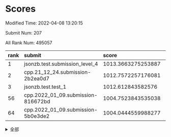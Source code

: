 # Scores

Modified Time: 2022-04-08 13:20:15

Submit Num: 207

All Rank Num: 495057

| rank |               submit               |       score        |       sigma        | pk_num |
| :--- | :--------------------------------- | :----------------- | :----------------- | :----- |
| 1    | jsonzb.test.submission_level_4     | 1013.3663275253887 | 0.8220265272731518 | 9570   |
| 2    | cpp.21_12_24.submission-2b2ea0d7   | 1012.7572257176081 | 0.81588155068869   | 9564   |
| 3    | jsonzb.test.test_1                 | 1012.612843582576  | 0.8146897318123498 | 9567   |
| 56   | cpp.2022_01_09.submission-816672bd | 1004.7523843535038 | 0.7033091710943373 | 9569   |
| 64   | cpp.2022_01_09.submission-5b0e3de2 | 1004.0444559988277 | 0.7245621200199368 | 9559   |


<details>
<summary>全部</summary>

| rank |                 submit                 |       score        |       sigma        | pk_num |
| :--- | :------------------------------------- | :----------------- | :----------------- | :----- |
| 1    | jsonzb.test.submission_level_4         | 1013.3663275253887 | 0.8220265272731518 | 9570   |
| 2    | cpp.21_12_24.submission-2b2ea0d7       | 1012.7572257176081 | 0.81588155068869   | 9564   |
| 3    | jsonzb.test.test_1                     | 1012.612843582576  | 0.8146897318123498 | 9567   |
| 4    | gobigger.level_3.submission_level_3_30 | 1011.7058355172145 | 0.7860121410955969 | 9570   |
| 5    | gobigger.level_3.submission_level_3_40 | 1011.5027374199216 | 0.7661462908899116 | 9565   |
| 6    | gobigger.level_3.submission_level_3_37 | 1011.479022473513  | 0.7712319727596143 | 9569   |
| 7    | gobigger.level_3.submission_level_3_3  | 1011.234678902627  | 0.7880994485996172 | 9567   |
| 8    | gobigger.level_3.submission_level_3_2  | 1011.140349987101  | 0.7590470191008036 | 9562   |
| 9    | gobigger.level_3.submission_level_3_28 | 1010.9821680440677 | 0.7583398621802866 | 9569   |
| 10   | gobigger.level_3.submission_level_3_26 | 1010.9088571962825 | 0.765448349917594  | 9571   |
| 11   | gobigger.level_3.submission_level_3_9  | 1010.9051946230948 | 0.7746133267877696 | 9569   |
| 12   | gobigger.level_3.submission_level_3_36 | 1010.8746116865735 | 0.785588386254142  | 9571   |
| 13   | gobigger.level_3.submission_level_3_7  | 1010.6211912517543 | 0.7564576009958237 | 9567   |
| 14   | gobigger.level_3.submission_level_3_10 | 1010.6152908787027 | 0.7736615752396604 | 9562   |
| 15   | gobigger.level_3.submission_level_3_49 | 1010.514958789688  | 0.782651345241708  | 9564   |
| 16   | gobigger.level_3.submission_level_3_42 | 1010.4263003738228 | 0.7637972265760496 | 9566   |
| 17   | gobigger.level_3.submission_level_3_27 | 1010.4082379588348 | 0.7518718812864447 | 9565   |
| 18   | gobigger.level_3.submission_level_3_23 | 1010.3825224163878 | 0.7594958851866678 | 9565   |
| 19   | gobigger.level_3.submission_level_3_47 | 1010.3455837697471 | 0.7629065702359926 | 9568   |
| 20   | gobigger.level_3.submission_level_3_31 | 1010.2841941899893 | 0.7668545124544784 | 9567   |
| 21   | gobigger.level_3.submission_level_3_1  | 1010.2480330106629 | 0.7720673381375472 | 9568   |
| 22   | gobigger.level_3.submission_level_3_46 | 1010.1969523057799 | 0.7538536214926803 | 9565   |
| 23   | gobigger.level_3.submission_level_3_32 | 1010.0840413409996 | 0.7544214919772189 | 9569   |
| 24   | gobigger.level_3.submission_level_3_39 | 1009.9686147470754 | 0.7582941249473604 | 9569   |
| 25   | gobigger.level_3.submission_level_3_38 | 1009.936945228221  | 0.7604581664576529 | 9570   |
| 26   | gobigger.level_3.submission_level_3_41 | 1009.931218337037  | 0.7756722279889442 | 9568   |
| 27   | gobigger.level_3.submission_level_3_19 | 1009.9138549076649 | 0.7456461059409778 | 9562   |
| 28   | gobigger.level_3.submission_level_3_20 | 1009.9111011999025 | 0.7434843990053213 | 9568   |
| 29   | gobigger.level_3.submission_level_3_24 | 1009.8774853907738 | 0.7872776387473589 | 9566   |
| 30   | gobigger.level_3.submission_level_3_45 | 1009.7223595708037 | 0.7704554209822968 | 9566   |
| 31   | gobigger.level_3.submission_level_3_48 | 1009.6905092752987 | 0.7485360179496797 | 9565   |
| 32   | gobigger.level_3.submission_level_3_33 | 1009.6357005060567 | 0.7620478605794596 | 9566   |
| 33   | gobigger.level_3.submission_level_3_15 | 1009.6284009116582 | 0.7356373265555572 | 9563   |
| 34   | gobigger.level_3.submission_level_3_43 | 1009.6102356431878 | 0.767182883764156  | 9567   |
| 35   | gobigger.level_3.submission_level_3_29 | 1009.4216815323715 | 0.7556660450949918 | 9569   |
| 36   | gobigger.level_3.submission_level_3_16 | 1009.4149298656308 | 0.7446958652084528 | 9567   |
| 37   | gobigger.level_3.submission_level_3_22 | 1009.3952585410445 | 0.7556417787844112 | 9564   |
| 38   | gobigger.level_3.submission_level_3_35 | 1009.3166594595353 | 0.7556753186739761 | 9568   |
| 39   | gobigger.level_3.submission_level_3_18 | 1009.2494504358164 | 0.7734838793479055 | 9571   |
| 40   | gobigger.level_3.submission_level_3_0  | 1009.2459265998191 | 0.7670383343536362 | 9563   |
| 41   | gobigger.level_3.submission_level_3_34 | 1009.1636143671474 | 0.7525718429871843 | 9565   |
| 42   | gobigger.level_3.submission_level_3_13 | 1009.0691213913645 | 0.7410108809731623 | 9563   |
| 43   | gobigger.level_3.submission_level_3_14 | 1008.9913869245331 | 0.7654506413744386 | 9568   |
| 44   | gobigger.level_3.submission_level_3_5  | 1008.8897019593126 | 0.735344650366542  | 9559   |
| 45   | gobigger.level_3.submission_level_3_4  | 1008.8551497613602 | 0.7230116294890588 | 9569   |
| 46   | gobigger.level_3.submission_level_3_12 | 1008.823721534055  | 0.7400195681419023 | 9567   |
| 47   | gobigger.level_3.submission_level_3_21 | 1008.7382551140706 | 0.7568261931677309 | 9567   |
| 48   | gobigger.level_3.submission_level_3_25 | 1008.7245330302443 | 0.7376684490830604 | 9568   |
| 49   | gobigger.level_3.submission_level_3_6  | 1008.697796786658  | 0.746698812643582  | 9571   |
| 50   | gobigger.level_3.submission_level_3_17 | 1008.5393647574422 | 0.7324917595123095 | 9565   |
| 51   | gobigger.level_3.submission_level_3_44 | 1008.4446214955049 | 0.7350926983964547 | 9566   |
| 52   | gobigger.level_3.submission_level_3_11 | 1008.2074536362549 | 0.7222922783797605 | 9565   |
| 53   | gobigger.level_3.submission_level_3_8  | 1007.9908800618072 | 0.7304462250702619 | 9565   |
| 54   | gobigger.level_1.submission_level_1_11 | 1004.8016791330813 | 0.7137691402572723 | 9569   |
| 55   | gobigger.level_1.submission_level_1_10 | 1004.7783426043529 | 0.7117309668821832 | 9567   |
| 56   | cpp.2022_01_09.submission-816672bd     | 1004.7523843535038 | 0.7033091710943373 | 9569   |
| 57   | gobigger.level_1.submission_level_1_2  | 1004.564019050131  | 0.7118680432429925 | 9568   |
| 58   | gobigger.level_1.submission_level_1_43 | 1004.5096927567307 | 0.7156503903517164 | 9563   |
| 59   | gobigger.level_1.submission_level_1_0  | 1004.3710151070349 | 0.7259780716220309 | 9558   |
| 60   | gobigger.level_1.submission_level_1_7  | 1004.3635578213559 | 0.7165011484101677 | 9559   |
| 61   | gobigger.level_1.submission_level_1_12 | 1004.2502290262019 | 0.7226226004538338 | 9569   |
| 62   | gobigger.level_1.submission_level_1_30 | 1004.097176198392  | 0.729909031537092  | 9566   |
| 63   | gobigger.level_1.submission_level_1_23 | 1004.0910345546954 | 0.7270916562857336 | 9570   |
| 64   | cpp.2022_01_09.submission-5b0e3de2     | 1004.0444559988277 | 0.7245621200199368 | 9559   |
| 65   | gobigger.level_1.submission_level_1_21 | 1003.9221083066853 | 0.7189389074247183 | 9563   |
| 66   | gobigger.level_1.submission_level_1_16 | 1003.9049854326241 | 0.70905839580791   | 9565   |
| 67   | gobigger.level_1.submission_level_1_28 | 1003.8895053282108 | 0.7182068998442179 | 9565   |
| 68   | gobigger.level_1.submission_level_1_38 | 1003.8751446166689 | 0.7152489339443543 | 9563   |
| 69   | gobigger.level_1.submission_level_1_31 | 1003.8747741562283 | 0.7065282930800344 | 9568   |
| 70   | gobigger.level_1.submission_level_1_39 | 1003.8435420943872 | 0.7140607605497672 | 9568   |
| 71   | gobigger.level_1.submission_level_1_48 | 1003.8400675200979 | 0.7129561955161013 | 9561   |
| 72   | gobigger.level_1.submission_level_1_32 | 1003.7771773191679 | 0.7270833586622711 | 9570   |
| 73   | gobigger.level_1.submission_level_1_22 | 1003.7446270133593 | 0.7126577809999517 | 9566   |
| 74   | gobigger.level_1.submission_level_1_25 | 1003.5125086891478 | 0.7079305781427553 | 9568   |
| 75   | gobigger.level_1.submission_level_1_14 | 1003.503486139812  | 0.6976889577597813 | 9572   |
| 76   | gobigger.level_1.submission_level_1_29 | 1003.5000514339577 | 0.7241646507106245 | 9567   |
| 77   | gobigger.level_1.submission_level_1_15 | 1003.4130161001292 | 0.7092294805214708 | 9569   |
| 78   | gobigger.level_1.submission_level_1_17 | 1003.3271105137673 | 0.718081374936038  | 9563   |
| 79   | gobigger.level_1.submission_level_1_19 | 1003.324668517851  | 0.7177880730845922 | 9565   |
| 80   | gobigger.level_1.submission_level_1_1  | 1003.2313303873133 | 0.7125277373159208 | 9568   |
| 81   | gobigger.level_1.submission_level_1_26 | 1003.2296982194867 | 0.7164322852372706 | 9564   |
| 82   | gobigger.level_1.submission_level_1_49 | 1003.2253529511894 | 0.7177465846698636 | 9565   |
| 83   | gobigger.level_1.submission_level_1_34 | 1003.1562269503241 | 0.7178503218480647 | 9569   |
| 84   | gobigger.level_1.submission_level_1_33 | 1003.1518475658874 | 0.7137296278253319 | 9564   |
| 85   | gobigger.level_1.submission_level_1_37 | 1003.1448911865888 | 0.7232084979058507 | 9569   |
| 86   | gobigger.level_1.submission_level_1_45 | 1003.1180825140539 | 0.708950838812261  | 9569   |
| 87   | gobigger.level_1.submission_level_1_20 | 1003.0404968548091 | 0.7121477612199849 | 9567   |
| 88   | gobigger.level_1.submission_level_1_41 | 1003.011745152742  | 0.7090135735615911 | 9562   |
| 89   | gobigger.level_1.submission_level_1_9  | 1002.9765218812158 | 0.7160540471842245 | 9564   |
| 90   | gobigger.level_1.submission_level_1_40 | 1002.9169684951175 | 0.7222892690628984 | 9569   |
| 91   | gobigger.level_1.submission_level_1_46 | 1002.8214033307286 | 0.7056454616110799 | 9569   |
| 92   | gobigger.level_1.submission_level_1_47 | 1002.7118943933631 | 0.7053446155157674 | 9568   |
| 93   | gobigger.level_1.submission_level_1_5  | 1002.5129315229135 | 0.7101300049242827 | 9567   |
| 94   | gobigger.level_1.submission_level_1_3  | 1002.4003479431778 | 0.707470845900352  | 9566   |
| 95   | gobigger.level_1.submission_level_1_8  | 1002.3459032231577 | 0.699066724696627  | 9566   |
| 96   | gobigger.level_1.submission_level_1_13 | 1002.3205648187161 | 0.7151870597836191 | 9568   |
| 97   | gobigger.level_1.submission_level_1_4  | 1002.2564210254454 | 0.7320381870915407 | 9566   |
| 98   | gobigger.level_1.submission_level_1_6  | 1002.1862993017551 | 0.6968725771121584 | 9566   |
| 99   | gobigger.level_1.submission_level_1_36 | 1002.1758761285429 | 0.7147869441019478 | 9569   |
| 100  | gobigger.level_1.submission_level_1_44 | 1002.1072418518014 | 0.706444493683898  | 9567   |
| 101  | gobigger.level_1.submission_level_1_42 | 1002.0905888293187 | 0.7072377475007897 | 9564   |
| 102  | gobigger.level_1.submission_level_1_18 | 1002.0238500558822 | 0.7034714813338225 | 9571   |
| 103  | gobigger.level_1.submission_level_1_35 | 1001.908697462226  | 0.7183937433135417 | 9569   |
| 104  | gobigger.level_1.submission_level_1_27 | 1001.6896532354091 | 0.7048265888785008 | 9563   |
| 105  | gobigger.level_1.submission_level_1_24 | 1001.4781538587057 | 0.711401370108777  | 9563   |
| 106  | gobigger.random.submission_random_28   | 997.2353373196847  | 0.7052465350773278 | 9562   |
| 107  | gobigger.random.submission_random_13   | 996.9659647115903  | 0.7029714284865425 | 9568   |
| 108  | gobigger.random.submission_random_22   | 996.829375208568   | 0.703476112241653  | 9565   |
| 109  | gobigger.random.submission_random_15   | 996.8109565473043  | 0.7125054750287795 | 9568   |
| 110  | gobigger.random.submission_random_10   | 996.8090457423018  | 0.707050319955592  | 9565   |
| 111  | gobigger.random.submission_random_18   | 996.7084911666032  | 0.7086393419696613 | 9568   |
| 112  | gobigger.random.submission_random_49   | 996.6440941250961  | 0.7090864820623681 | 9565   |
| 113  | gobigger.random.submission_random_44   | 996.5067447889351  | 0.7173320129480885 | 9565   |
| 114  | gobigger.random.submission_random_1    | 996.4612188902165  | 0.7095245902094677 | 9565   |
| 115  | gobigger.random.submission_random_35   | 996.364577535168   | 0.7012955207493733 | 9563   |
| 116  | gobigger.random.submission_random_25   | 996.3575852017469  | 0.7024443533001634 | 9564   |
| 117  | gobigger.random.submission_random_33   | 996.2866732301998  | 0.7136016725127646 | 9565   |
| 118  | gobigger.random.submission_random_26   | 996.2755904403193  | 0.724707710578934  | 9564   |
| 119  | gobigger.random.submission_random_12   | 996.256607428443   | 0.7167430962402528 | 9563   |
| 120  | gobigger.random.submission_random_34   | 996.2559820801421  | 0.7103988885581752 | 9570   |
| 121  | gobigger.random.submission_random_9    | 996.2413007691948  | 0.70920381704073   | 9568   |
| 122  | gobigger.random.submission_random_48   | 996.2229969220353  | 0.7180220175922154 | 9567   |
| 123  | gobigger.random.submission_random_6    | 996.2138847896098  | 0.6893752746814289 | 9563   |
| 124  | gobigger.random.submission_random_3    | 996.2002541647169  | 0.7078883322018408 | 9568   |
| 125  | gobigger.random.submission_random_16   | 996.1650959852348  | 0.7142989305587779 | 9565   |
| 126  | gobigger.random.submission_random_17   | 996.1501757651603  | 0.7089057938949619 | 9567   |
| 127  | gobigger.random.submission_random_20   | 996.1144383815674  | 0.71198050938235   | 9564   |
| 128  | gobigger.random.submission_random_14   | 996.1020408713237  | 0.7105097533332658 | 9567   |
| 129  | gobigger.random.submission_random_45   | 996.096800642774   | 0.7107646179096753 | 9567   |
| 130  | gobigger.random.submission_random_42   | 996.0655748119381  | 0.7308281275356004 | 9567   |
| 131  | gobigger.random.submission_random_8    | 996.0600724688725  | 0.7046422226957412 | 9564   |
| 132  | gobigger.random.submission_random_5    | 996.0409471795501  | 0.7021445989326057 | 9570   |
| 133  | gobigger.random.submission_random_39   | 996.036786847843   | 0.7135066400480436 | 9568   |
| 134  | gobigger.random.submission_random_36   | 995.9810910635558  | 0.7073800730757674 | 9565   |
| 135  | gobigger.random.submission_random_4    | 995.9785396950783  | 0.7026610024959328 | 9560   |
| 136  | gobigger.random.submission_random_11   | 995.8938953379651  | 0.7240663721642072 | 9566   |
| 137  | gobigger.random.submission_random_40   | 995.7405163628391  | 0.7069567388700893 | 9572   |
| 138  | gobigger.random.submission_random_2    | 995.7276317738605  | 0.7125118513407219 | 9568   |
| 139  | gobigger.random.submission_random_29   | 995.5689174814269  | 0.7296403205212637 | 9568   |
| 140  | gobigger.random.submission_random_32   | 995.4749396262375  | 0.7158740786010231 | 9565   |
| 141  | gobigger.random.submission_random_46   | 995.4742439081563  | 0.714308403313042  | 9563   |
| 142  | gobigger.random.submission_random_7    | 995.4724286273663  | 0.7151808800288796 | 9564   |
| 143  | gobigger.random.submission_random_23   | 995.4488830076731  | 0.7121930898489948 | 9562   |
| 144  | gobigger.random.submission_random_43   | 995.4331778779091  | 0.7221886234015527 | 9561   |
| 145  | gobigger.random.submission_random_31   | 995.4075508719001  | 0.720246295636902  | 9567   |
| 146  | gobigger.random.submission_random_21   | 995.3773430250327  | 0.6973972753820533 | 9566   |
| 147  | gobigger.random.submission_random_38   | 995.340732148619   | 0.7206667862800707 | 9567   |
| 148  | gobigger.random.submission_random_41   | 995.3242847784747  | 0.7126237936341346 | 9568   |
| 149  | gobigger.random.submission_random_24   | 995.2307600301776  | 0.7065623374271299 | 9564   |
| 150  | gobigger.random.submission_random_0    | 995.2263475329196  | 0.7096014838096985 | 9567   |
| 151  | gobigger.random.submission_random_19   | 995.1079369164646  | 0.7273351011917392 | 9568   |
| 152  | gobigger.random.submission_random_47   | 995.1035903581467  | 0.7103937809879862 | 9564   |
| 153  | gobigger.random.submission_random_37   | 995.0660092015484  | 0.7124432844542187 | 9570   |
| 154  | gobigger.random.submission_random_27   | 994.9498117796646  | 0.7081621881609124 | 9571   |
| 155  | gobigger.random.submission_random_30   | 994.7431547336378  | 0.710555917419485  | 9569   |
| 156  | gobigger.level_2.submission_level_2_29 | 994.5128257618181  | 0.7275771392769474 | 9563   |
| 157  | gobigger.level_2.submission_level_2_11 | 994.490554344415   | 0.7127172962136256 | 9565   |
| 158  | gobigger.level_2.submission_level_2_25 | 993.9745708149876  | 0.7279938390031869 | 9565   |
| 159  | gobigger.level_2.submission_level_2_19 | 993.9669675152028  | 0.7301463530112237 | 9570   |
| 160  | gobigger.level_2.submission_level_2_44 | 993.8389573738061  | 0.7167402902626736 | 9571   |
| 161  | gobigger.level_2.submission_level_2_33 | 993.6828905093967  | 0.7459692321914851 | 9561   |
| 162  | gobigger.level_2.submission_level_2_0  | 993.6763573988123  | 0.7381986086761332 | 9571   |
| 163  | gobigger.level_2.submission_level_2_40 | 993.5271132097895  | 0.7353156168422311 | 9569   |
| 164  | gobigger.level_2.submission_level_2_42 | 993.5181967671591  | 0.7365592991092547 | 9563   |
| 165  | gobigger.level_2.submission_level_2_43 | 993.449434962247   | 0.7236699445247117 | 9568   |
| 166  | gobigger.level_2.submission_level_2_12 | 993.3991972884133  | 0.7330093709702603 | 9569   |
| 167  | gobigger.level_2.submission_level_2_39 | 993.2385406421167  | 0.7387924273705316 | 9566   |
| 168  | gobigger.level_2.submission_level_2_8  | 993.1160753105041  | 0.7438203210068465 | 9563   |
| 169  | gobigger.level_2.submission_level_2_14 | 993.0482523230726  | 0.7290624183493808 | 9570   |
| 170  | gobigger.level_2.submission_level_2_35 | 992.9905037439273  | 0.7269532319457039 | 9570   |
| 171  | gobigger.level_2.submission_level_2_10 | 992.9853092978856  | 0.7423146686474673 | 9567   |
| 172  | gobigger.level_2.submission_level_2_47 | 992.9748257995251  | 0.7439678147824108 | 9567   |
| 173  | gobigger.level_2.submission_level_2_20 | 992.9562837030154  | 0.7480522780836416 | 9570   |
| 174  | gobigger.level_2.submission_level_2_6  | 992.9529161520247  | 0.733309362867683  | 9563   |
| 175  | gobigger.level_2.submission_level_2_24 | 992.7715666489208  | 0.7557501323469767 | 9567   |
| 176  | gobigger.level_2.submission_level_2_32 | 992.7542381185959  | 0.7566067486616003 | 9567   |
| 177  | gobigger.level_2.submission_level_2_4  | 992.7404748259179  | 0.7277994746008939 | 9566   |
| 178  | gobigger.level_2.submission_level_2_41 | 992.5914790361192  | 0.7413820452088293 | 9565   |
| 179  | gobigger.level_2.submission_level_2_18 | 992.5505660912676  | 0.7563763579392682 | 9567   |
| 180  | gobigger.level_2.submission_level_2_21 | 992.5481403674846  | 0.7303808153838713 | 9568   |
| 181  | gobigger.level_2.submission_level_2_3  | 992.4896008151818  | 0.7454965965737202 | 9563   |
| 182  | gobigger.level_2.submission_level_2_22 | 992.4318717192145  | 0.742197259736355  | 9562   |
| 183  | gobigger.level_2.submission_level_2_37 | 992.3088358834636  | 0.7413825089031998 | 9565   |
| 184  | gobigger.level_2.submission_level_2_15 | 992.2591451857867  | 0.7350804632185145 | 9568   |
| 185  | gobigger.level_2.submission_level_2_13 | 992.2587001316824  | 0.7458045859151202 | 9567   |
| 186  | gobigger.level_2.submission_level_2_46 | 992.2017531526016  | 0.7250198367856683 | 9566   |
| 187  | gobigger.level_2.submission_level_2_23 | 992.1578854198839  | 0.7389720608845741 | 9562   |
| 188  | gobigger.level_2.submission_level_2_26 | 992.1365877052584  | 0.7472120948122117 | 9567   |
| 189  | gobigger.level_2.submission_level_2_1  | 992.0330268531075  | 0.7559460316726251 | 9566   |
| 190  | gobigger.level_2.submission_level_2_27 | 992.0209279915027  | 0.7307958341894779 | 9566   |
| 191  | gobigger.level_2.submission_level_2_16 | 992.0125237615773  | 0.7488305583814783 | 9569   |
| 192  | gobigger.level_2.submission_level_2_45 | 991.9453503125542  | 0.7487662029993762 | 9569   |
| 193  | gobigger.level_2.submission_level_2_28 | 991.639424835803   | 0.7475626124719841 | 9565   |
| 194  | gobigger.level_2.submission_level_2_34 | 991.6327230137961  | 0.7396828747465874 | 9568   |
| 195  | gobigger.level_2.submission_level_2_48 | 991.5978912630645  | 0.7325569525035116 | 9565   |
| 196  | gobigger.level_2.submission_level_2_31 | 991.5485019587542  | 0.7608199850132671 | 9568   |
| 197  | gobigger.level_2.submission_level_2_38 | 991.3736723487802  | 0.7686594364150309 | 9567   |
| 198  | gobigger.level_2.submission_level_2_49 | 991.2699030055328  | 0.7339087954600274 | 9565   |
| 199  | gobigger.level_2.submission_level_2_30 | 991.0977855256201  | 0.7589032172575154 | 9570   |
| 200  | gobigger.level_2.submission_level_2_9  | 991.0881400050469  | 0.7761903679076303 | 9564   |
| 201  | gobigger.level_2.submission_level_2_36 | 991.0689649621614  | 0.7495187072560159 | 9566   |
| 202  | gobigger.level_2.submission_level_2_17 | 991.0651774374755  | 0.7544505512054103 | 9567   |
| 203  | gobigger.level_2.submission_level_2_7  | 990.92282482542    | 0.7565467545459    | 9566   |
| 204  | gobigger.level_2.submission_level_2_5  | 990.4995725795277  | 0.7506792275097599 | 9567   |
| 205  | gobigger.level_2.submission_level_2_2  | 990.4979528460584  | 0.7594554170906398 | 9568   |
| 206  | gobigger.none.submission_none_0        | 977.0797157388341  | 1.306571798763014  | 9564   |
| 207  | gobigger.none.submission_none_1        | 976.776641672621   | 1.3221369341020681 | 9568   |

</details>